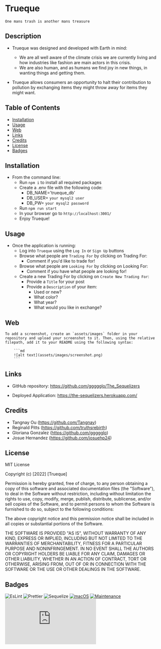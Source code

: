 # Trueque
`One mans trash is another mans treasure`

## Description
- Trueque was designed and developed with Earth in mind: 
    - We are all well aware of the climate crisis we are currently living and how industries like fashion are main actors in this crisis.
    - We are also human, and as humans we find joy in new things, in wanting things and getting them.

- Trueque allows consumers an opportunity to halt their contribution to pollution by exchanging items they might throw away for items they might want.
    
## Table of Contents
- [Installation](#installation)
- [Usage](#usage)
- [Web](#web)
- [Links](#links)
- [Credits](#credits)
- [License](#license)
- [Badges](#badges)
    
## Installation
- From the command line:
    - Run `npm i` to install all required packages
    - Create a .env file with the following code:
        - DB_NAME='trueque_db'
        - DB_USER= `your mysql2 user`
        - DB_PW= `your mysql2 password`
    - Run `npm run start`
    - In your browser go to `http://localhost:3001/`
    - Enjoy Trueque!
    
## Usage
- Once the application is running:
    - Log into `Trueque` using the `Log In` or `Sign Up` buttons
    - Browse what people are `Trading For` by clicking on Trading For:
        - Comment if you'd like to trade for!
    - Browse what people are `Looking For` by clicking on Looking For:
        - Comment if you have what people are looking for!
    - Create a new Trading For by clicking on `Create New Trading For`:
        - Provide a `Title` for your post
        - Provide a `Description` of your item:
            - Used or new?
            - What color? 
            - What year?
            - What would you like in exchange?
            
    
## Web 

    To add a screenshot, create an `assets/images` folder in your repository and upload your screenshot to it. Then, using the relative filepath, add it to your README using the following syntax:
    
        ```md
        ![alt text](assets/images/screenshot.png)
        ```
    
## Links
- GitHub repository: https://github.com/ggggglo/The_Sequelizers

- Deployed Application: https://the-sequelizers.herokuapp.com/

## Credits

- Tangnay Ou (https://github.com/Tangnay)
- Reginald Pitts (https://github.com/truthsrebirth)
- Gloriana Gonzalez (https://github.com/ggggglo)
- Josue Hernandez (https://github.com/josuehp24)
    
## License
MIT License

Copyright (c) [2022] [Trueque]

Permission is hereby granted, free of charge, to any person obtaining a copy of this software and associated documentation files (the "Software"), to deal in the Software without restriction, including without limitation the rights to use, copy, modify, merge, publish, distribute, sublicense, and/or sell copies of the Software, and to permit persons to whom the Software is furnished to do so, subject to the following conditions:

The above copyright notice and this permission notice shall be included in all copies or substantial portions of the Software.

THE SOFTWARE IS PROVIDED "AS IS", WITHOUT WARRANTY OF ANY KIND, EXPRESS OR IMPLIED, INCLUDING BUT NOT LIMITED TO THE WARRANTIES OF MERCHANTABILITY, FITNESS FOR A PARTICULAR PURPOSE AND NONINFRINGEMENT. IN NO EVENT SHALL THE AUTHORS OR COPYRIGHT HOLDERS BE LIABLE FOR ANY CLAIM, DAMAGES OR OTHER LIABILITY, WHETHER IN AN ACTION OF CONTRACT, TORT OR OTHERWISE, ARISING FROM, OUT OF OR IN CONNECTION WITH THE SOFTWARE OR THE USE OR OTHER DEALINGS IN THE SOFTWARE.

## Badges
![EsLint](https://img.shields.io/badge/eslint-3A33D1?style=for-the-badge&logo=eslint&logoColor=white)
![Prettier](https://img.shields.io/badge/prettier-1A2C34?style=for-the-badge&logo=prettier&logoColor=F7BA3E)
![Sequelize](https://img.shields.io/badge/Sequelize-52B0E7?style=for-the-badge&logo=Sequelize&logoColor=white)
[![macOS](https://svgshare.com/i/ZjP.svg)](https://svgshare.com/i/ZjP.svg)
[![Maintenance](https://img.shields.io/badge/Maintained%3F-no-red.svg)](https://bitbucket.org/lbesson/ansi-colors)
[![GitHub license](https://badgen.net/github/license/Naereen/Strapdown.js)](https://github.com/Naereen/StrapDown.js/blob/master/LICENSE)
